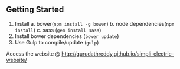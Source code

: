 

## Getting Started

1. Install 
    a. bower(`npm install -g bower`)
    b. node dependencies(`npm install`)
    c. sass (`gem install sass`)
2. Install bower dependencies (`bower update`)
3. Use Gulp to compile/update (`gulp`)

 Access the website @ http://gurudathreddy.github.io/simpli-electric-website/

